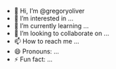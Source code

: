 - 👋 Hi, I’m @gregoryoliver
- 👀 I’m interested in ...
- 🌱 I’m currently learning ...
- 💞️ I’m looking to collaborate on ...
- 📫 How to reach me ...
- 😄 Pronouns: ...
- ⚡ Fun fact: ...

<!---
gregoryoliver/gregoryoliver is a ✨ special ✨ repository because its `README.md` (this file) appears on your GitHub profile.
You can click the Preview link to take a look at your changes.
--->
